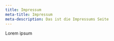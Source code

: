 ```yaml
---
title: Impressum
meta-title: Impressum
meta-description: Das ist die Impressums Seite
---
```


Lorem ipsum

